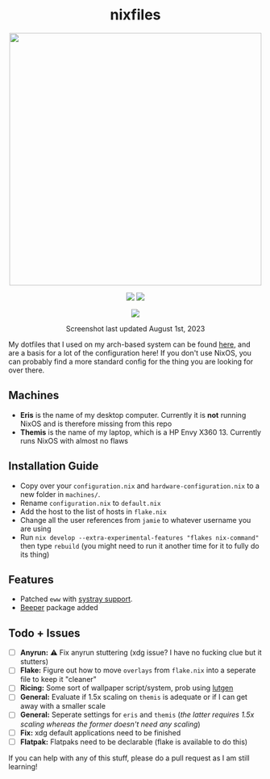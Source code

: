 <div align=center>
<h1>nixfiles</h1>
</h2><img src="https://raw.githubusercontent.com/catppuccin/catppuccin/main/assets/palette/macchiato.png" width="500" />
<p></p>
  <img src="https://img.shields.io/github/stars/skiletro/nixfiles?color=f5c2e7&labelColor=303446&style=for-the-badge&logo=starship&logoColor=f5c2e7">
  <img src="https://img.shields.io/github/repo-size/skiletro/nixfiles?color=fab387&labelColor=303446&style=for-the-badge&logo=github&logoColor=fab387">
 <p></p>
 <img src="https://cdn.discordapp.com/attachments/999330089655345194/1135920400233156739/image.png"></img>
 <p>Screenshot last updated August 1st, 2023</p>
</div>

My dotfiles that I used on my arch-based system can be found [here](https://github.com/skiletro/archfiles), and are a basis for a lot of the configuration here! If you don't use NixOS, you can probably find a more standard config for the thing you are looking for over there.

## Machines
* **Eris** is the name of my desktop computer. Currently it is **not** running NixOS and is therefore missing from this repo
* **Themis** is the name of my laptop, which is a HP Envy X360 13. Currently runs NixOS with almost no flaws

## Installation Guide
- Copy over your `configuration.nix` and `hardware-configuration.nix` to a new folder in `machines/`.
- Rename `configuration.nix` to `default.nix`
- Add the host to the list of hosts in `flake.nix`
- Change all the user references from `jamie` to whatever username you are using
- Run `nix develop --extra-experimental-features "flakes nix-command"` then type `rebuild` (you might need to run it another time for it to fully do its thing)

## Features
* Patched `eww` with [systray support](https://github.com/elkowar/eww/pull/743).
* [Beeper](https://www.beeper.com/) package added

## Todo + Issues
- [ ] **Anyrun:** ⚠️ Fix anyrun stuttering (xdg issue? I have no fucking clue but it stutters)
- [ ] **Flake:** Figure out how to move `overlays` from `flake.nix` into a seperate file to keep it "cleaner"
- [ ] **Ricing:** Some sort of wallpaper script/system, prob using [lutgen](https://github.com/ozwaldorf/lutgen-rs)
- [ ] **General:** Evaluate if 1.5x scaling on `themis` is adequate or if I can get away with a smaller scale
- [ ] **General:** Seperate settings for `eris` and `themis` (*the latter requires 1.5x scaling whereas the former doesn't need any scaling*)
- [ ] **Fix:** xdg default applications need to be finished
- [ ] **Flatpak:** Flatpaks need to be declarable (flake is available to do this)

If you can help with any of this stuff, please do a pull request as I am still learning!
